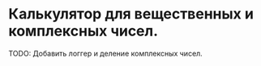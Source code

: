 # Калькулятор для вещественных и комплексных чисел.
TODO: Добавить логгер и деление комплексных чисел.
